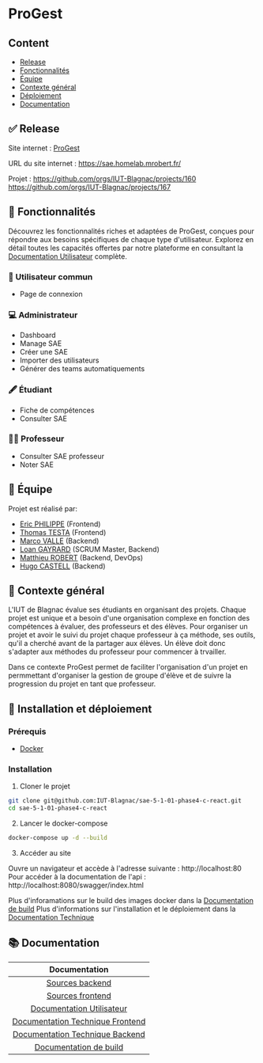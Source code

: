 # ProGest

## Content

- [Release](#-release)
- [Fonctionnalités](#-fonctionnalités)
- [Équipe](#-équipe)
- [Contexte général](#-contexte-général)
- [Déploiement](#-installation-et-déploiement)
- [Documentation](#-documentation)

## ✅ Release

Site internet : [ProGest](https://sae.homelab.mrobert.fr/)

URL du site internet : https://sae.homelab.mrobert.fr/

Projet :
https://github.com/orgs/IUT-Blagnac/projects/160
https://github.com/orgs/IUT-Blagnac/projects/167

## 🔎 Fonctionnalités

Découvrez les fonctionnalités riches et adaptées de ProGest, conçues pour répondre aux besoins spécifiques de chaque type d'utilisateur. Explorez en détail toutes les capacités offertes par notre plateforme en consultant la [Documentation Utilisateur](./documentation/doc-utilisateur.md) complète.

### 👤​ Utilisateur commun

- Page de connexion

### ​💻​ Administrateur

- Dashboard
- Manage SAE
- Créer une SAE
- Importer des utilisateurs
- Générer des teams automatiquements

### 🖋️​ Étudiant

- Fiche de compétences
- Consulter SAE

### 🧑‍🏫​ Professeur

- Consulter SAE professeur
- Noter SAE

## 👥 Équipe

Projet est réalisé par:

- [Eric PHILIPPE](https://github.com/Eric-Philippe) (Frontend)
- [Thomas TESTA](https://github.com/SkyFriz) (Frontend)
- [Marco VALLE](https://github.com/Stemon8) (Backend)
- [Loan GAYRARD](https://github.com/Sonixray) (SCRUM Master, Backend)
- [Matthieu ROBERT](https://github.com/matthieurobert) (Backend, DevOps)
- [Hugo CASTELL](https://github.com/Hugo-CASTELL) (Backend)

## 📕 Contexte général

L'IUT de Blagnac évalue ses étudiants en organisant des projets. Chaque projet est unique et a besoin d'une organisation complexe en fonction des compétences à évaluer, des professeurs et des élèves. Pour organiser un projet et avoir le suivi du projet chaque professeur à ça méthode, ses outils, qu'il a cherché avant de la partager aux élèves. Un élève doit donc s'adapter aux méthodes du professeur pour commencer à trvailler.

Dans ce contexte ProGest permet de faciliter l'organisation d'un projet en permmettant d'organiser la gestion de groupe d'élève et de suivre la progression du projet en tant que professeur.

## 🐋 Installation et déploiement

### Prérequis

- [Docker](https://docs.docker.com/get-docker/)

### Installation

1. Cloner le projet

```bash
git clone git@github.com:IUT-Blagnac/sae-5-1-01-phase4-c-react.git
cd sae-5-1-01-phase4-c-react
```

2. Lancer le docker-compose

```bash
docker-compose up -d --build
```

3. Accéder au site

Ouvre un navigateur et accède à l'adresse suivante : http://localhost:80  
Pour accéder à la documentation de l'api : http://localhost:8080/swagger/index.html

Plus d'inforamations sur le build des images docker dans la [Documentation de build](./documentation/build.md)
Plus d'informations sur l'installation et le déploiement dans la [Documentation Technique](./documentation/doc-technique-back.md)

## 📚 Documentation

|                               Documentation                               |
| :-----------------------------------------------------------------------: |
|                       [Sources backend](./backend)                        |
|                      [Sources frontend](./frontend)                       |
|      [Documentation Utilisateur](./documentation/doc-utilisateur.md)      |
| [Documentation Technique Frontend](./documentation/doc-technique-front.md) |
| [Documentation Technique Backend](./documentation/doc-technique-back.md) |
| [Documentation de build](./documentation/build.md)                        |
